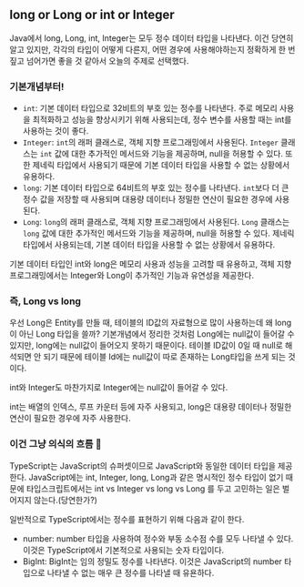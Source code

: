 ## long or Long or int or Integer

Java에서 long, Long, int, Integer는 모두 정수 데이터 타입을 나타낸다. 이건 당연히 알고 있지만, 각각의 타입이 어떻게 다른지, 어떤 경우에 사용해야하는지 정확하게 한 번 짚고 넘어가면 좋을 것 같아서 오늘의 주제로 선택했다.

### 기본개념부터!

- `int`: 기본 데이터 타입으로 32비트의 부호 있는 정수를 나타낸다. 주로 메모리 사용을 최적화하고 성능을 향상시키기 위해 사용되는데, 정수 변수를 사용할 때는 int를 사용하는 것이 좋다.
- `Integer`: `int`의 래퍼 클래스로, 객체 지향 프로그래밍에서 사용된다. `Integer` 클래스는 `int` 값에 대한 추가적인 메서드와 기능을 제공하며, null을 허용할 수 있다. 또한 제네릭 타입에서 사용되기 때문에 기본 데이터 타입을 사용할 수 없는 상황에서 유용하다.
- `long`: 기본 데이터 타입으로 64비트의 부호 있는 정수를 나타낸다. `int`보다 더 큰 정수 값을 저장할 때 사용되며 대용량 데이터나 정밀한 연산이 필요한 경우에 사용된다.
- `Long`: `long`의 래퍼 클래스로, 객체 지향 프로그래밍에서 사용된다. `Long` 클래스는 `long` 값에 대한 추가적인 메서드와 기능을 제공하며, null을 허용할 수 있다. 제네릭 타입에서 사용되는데, 기본 데이터 타입을 사용할 수 없는 상황에서 유용하다.

기본 데이터 타입인 int와 long은 메모리 사용과 성능을 고려할 때 유용하고, 객체 지향 프로그래밍에서는 Integer와 Long이 추가적인 기능과 유연성을 제공한다.

### 즉, Long vs long

우선 Long은 Entity를 만들 때, 테이블의 ID값의 자료형으로 많이 사용하는데 왜 long이 아닌 Long 타입을 쓸까?
기본개념에서 정리한 것처럼 Long에는 null값이 들어갈 수 있지만, long에는 null값이 들어오지 못하기 때문이다. 테이블 ID값이 0일 때 null로 해석되면 안 되기 때문에 테이블 Id에는 null값이 따로 존재하는 Long타입을 쓰게 되는 것이다.

int와 Integer도 마찬가지로 Integer에는 null값이 들어갈 수 있다.

int는 배열의 인덱스, 루프 카운터 등에 자주 사용되고, long은 대용량 데이터나 정밀한 연산이 필요한 경우에 자주 사용한다.

### 이건 그냥 의식의 흐름 💭

TypeScript는 JavaScript의 슈퍼셋이므로 JavaScript와 동일한 데이터 타입을 제공한다. JavaScript에는 int, Integer, long, Long과 같은 명시적인 정수 타입이 없기 때문에 타입스크립트에서는 int vs Integer vs long vs Long 를 두고 고민하는 일은 벌어지지 않는다.(당연한가?)

일반적으로 TypeScript에서는 정수를 표현하기 위해 다음과 같이 한다.

- number: number 타입을 사용하여 정수와 부동 소수점 수를 모두 나타낼 수 있다. 이것은 TypeScript에서 기본적으로 사용되는 숫자 타입이다.
- BigInt: BigInt는 임의 정밀도 정수를 나타낸다. 이것은 JavaScript의 number 타입으로 나타낼 수 없는 매우 큰 정수를 나타낼 때 유욘하다.
